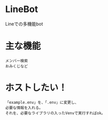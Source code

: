# LineBot
Lineでの多機能bot

# 主な機能
```
メンバー検索
おみくじなど
```

# ホストしたい！
```
「example.env」を、「.env」に変更し、
必要な情報を入れる。
それを、必要なライブラリの入ったVenvで実行すればok。
```